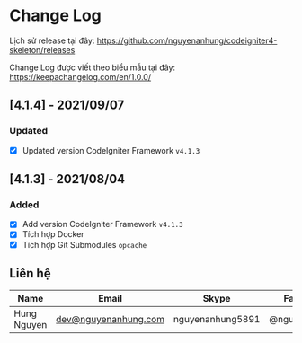 # Change Log

Lịch sử release tại đây: https://github.com/nguyenanhung/codeigniter4-skeleton/releases

Change Log được viết theo biểu mẫu tại đây: https://keepachangelog.com/en/1.0.0/

## [4.1.4] - 2021/09/07

### Updated

- [x] Updated version CodeIgniter Framework `v4.1.3`

## [4.1.3] - 2021/08/04

### Added

- [x] Add version CodeIgniter Framework `v4.1.3`
- [x] Tích hợp Docker
- [x] Tích hợp Git Submodules `opcache`

## Liên hệ

| Name        | Email                | Skype            | Facebook      |
| ----------- | -------------------- | ---------------- | ------------- |
| Hung Nguyen | dev@nguyenanhung.com | nguyenanhung5891 | @nguyenanhung |
